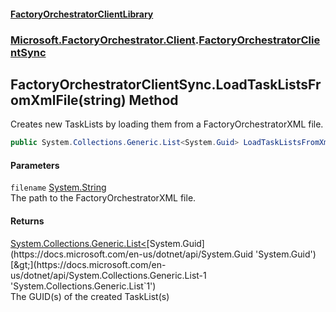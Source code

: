 #### [FactoryOrchestratorClientLibrary](./FactoryOrchestratorClientLibrary.md 'FactoryOrchestratorClientLibrary')
### [Microsoft.FactoryOrchestrator.Client](./Microsoft-FactoryOrchestrator-Client.md 'Microsoft.FactoryOrchestrator.Client').[FactoryOrchestratorClientSync](./Microsoft-FactoryOrchestrator-Client-FactoryOrchestratorClientSync.md 'Microsoft.FactoryOrchestrator.Client.FactoryOrchestratorClientSync')
## FactoryOrchestratorClientSync.LoadTaskListsFromXmlFile(string) Method
Creates new TaskLists by loading them from a FactoryOrchestratorXML file.  
```csharp
public System.Collections.Generic.List<System.Guid> LoadTaskListsFromXmlFile(string filename);
```
#### Parameters
<a name='Microsoft-FactoryOrchestrator-Client-FactoryOrchestratorClientSync-LoadTaskListsFromXmlFile(string)-filename'></a>
`filename` [System.String](https://docs.microsoft.com/en-us/dotnet/api/System.String 'System.String')  
The path to the FactoryOrchestratorXML file.  
  
#### Returns
[System.Collections.Generic.List&lt;](https://docs.microsoft.com/en-us/dotnet/api/System.Collections.Generic.List-1 'System.Collections.Generic.List`1')[System.Guid](https://docs.microsoft.com/en-us/dotnet/api/System.Guid 'System.Guid')[&gt;](https://docs.microsoft.com/en-us/dotnet/api/System.Collections.Generic.List-1 'System.Collections.Generic.List`1')  
The GUID(s) of the created TaskList(s)  
